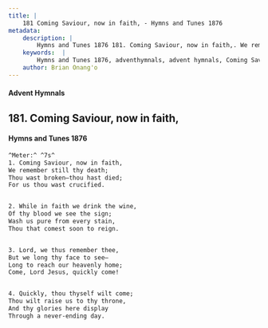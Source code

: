```yaml
---
title: |
    181 Coming Saviour, now in faith, - Hymns and Tunes 1876
metadata:
    description: |
        Hymns and Tunes 1876 181. Coming Saviour, now in faith,. We remember still thy death; Thou wast broken—thou hast died; For us thou wast crucified. 
    keywords:  |
        Hymns and Tunes 1876, adventhymnals, advent hymnals, Coming Saviour, now in faith,, We remember still thy death;, 
    author: Brian Onang'o
---
```


#### Advent Hymnals
## 181. Coming Saviour, now in faith,
####  Hymns and Tunes 1876

```txt
^Meter:^ ^7s^
1. Coming Saviour, now in faith,
We remember still thy death;
Thou wast broken—thou hast died;
For us thou wast crucified.


2. While in faith we drink the wine,
Of thy blood we see the sign;
Wash us pure from every stain,
Thou that comest soon to reign.


3. Lord, we thus remember thee,
But we long thy face to see—
Long to reach our heavenly home;
Come, Lord Jesus, quickly come!


4. Quickly, thou thyself wilt come;
Thou wilt raise us to thy throne,
And thy glories here display
Through a never-ending day.
```